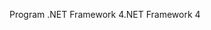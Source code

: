 <span data-ttu-id="a46f7-101">Program .NET Framework 4</span><span class="sxs-lookup"><span data-stu-id="a46f7-101">.NET Framework 4</span></span>